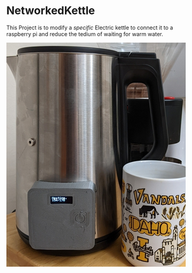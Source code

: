 # NetworkedKettle
This Project is to modify a _specific_ Electric kettle to connect it to a raspberry pi and reduce the tedium of waiting for warm water.

![project picture](./Hardware/img/Assembled.jpg)
